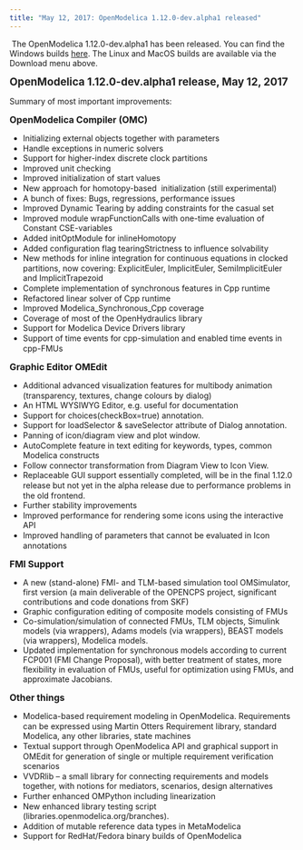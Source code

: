 ```yaml
---
title: "May 12, 2017: OpenModelica 1.12.0-dev.alpha1 released"
---
```

<p>&nbsp;The OpenModelica 1.12.0-dev.alpha1 has been released. You can find the Windows builds&nbsp;<a href="download/download-windows" target="_blank">here</a>. The Linux and MacOS builds are available via the Download menu above.</p>
<p><strong style="color: #222222; line-height: 1.2;"><span style="font-size: 14pt;">OpenModelica 1.12.0-dev.alpha1 release, May 12, 2017</span></strong></p>
<p>Summary of most important improvements:</p>
<p class="Appendix3"><span style="font-size: 12pt;"><strong>OpenModelica Compiler (OMC)</strong></span></p>
<ul>
<li style="line-height: 17.6px;">Initializing external objects together with parameters</li>
<li style="line-height: 17.6px;">Handle exceptions in numeric solvers</li>
<li style="line-height: 17.6px;">Support for higher-index discrete clock partitions</li>
<li style="line-height: 17.6px;">Improved unit checking</li>
<li style="line-height: 17.6px;">Improved initialization of start values</li>
<li style="line-height: 17.6px;">New approach for homotopy-based &nbsp;initialization (still experimental)</li>
<li style="line-height: 17.6px;">A bunch of fixes: Bugs, regressions, performance issues</li>
<li style="line-height: 17.6px;">Improved Dynamic Tearing by adding constraints for the casual set</li>
<li style="line-height: 17.6px;">Improved module wrapFunctionCalls with one-time evaluation of Constant CSE-variables</li>
<li style="line-height: 17.6px;">Added initOptModule for inlineHomotopy</li>
<li style="line-height: 17.6px;">Added configuration flag tearingStrictness to influence solvability</li>
<li style="line-height: 17.6px;">New methods for inline integration for continuous equations in clocked partitions, now covering: ExplicitEuler, ImplicitEuler, SemiImplicitEuler and ImplicitTrapezoid</li>
<li style="line-height: 17.6px;">Complete implementation of synchronous features in Cpp runtime</li>
<li style="line-height: 17.6px;">Refactored linear solver of Cpp runtime</li>
<li style="line-height: 17.6px;">Improved Modelica_Synchronous_Cpp coverage</li>
<li style="line-height: 17.6px;">Coverage of most of the OpenHydraulics library</li>
<li style="line-height: 17.6px;">Support for Modelica Device Drivers library</li>
<li style="line-height: 17.6px;">Support of time events for cpp-simulation and enabled time events in cpp-FMUs</li>
</ul>
<p class="Appendix3"><strong style="font-size: 12pt;">Graphic Editor OMEdit</strong></p>
<ul>
<li style="line-height: 17.6px;">Additional advanced visualization features for multibody animation (transparency, textures, change colours by dialog)</li>
<li style="line-height: 17.6px;">An HTML WYSIWYG Editor, e.g. useful for documentation</li>
<li style="line-height: 17.6px;">Support for choices(checkBox=true) annotation.</li>
<li style="line-height: 17.6px;">Support for loadSelector &amp; saveSelector attribute of Dialog annotation.</li>
<li style="line-height: 17.6px;">Panning of icon/diagram view and plot window.</li>
<li style="line-height: 17.6px;">AutoComplete feature in text editing for keywords, types, common Modelica constructs</li>
<li style="line-height: 17.6px;">Follow connector transformation from Diagram View to Icon View.</li>
<li style="line-height: 17.6px;">Replaceable GUI support essentially completed, will be in the final 1.12.0 release but not yet in the alpha release due to performance problems in the old frontend.</li>
<li style="line-height: 17.6px;">Further stability improvements</li>
<li style="line-height: 17.6px;">Improved performance for rendering some icons using the interactive API</li>
<li style="line-height: 17.6px;">Improved handling of parameters that cannot be evaluated in Icon annotations</li>
</ul>
<p><strong style="font-size: 12pt;">FMI Support</strong></p>
<ul>
<li>A new (stand-alone) FMI- and TLM-based simulation tool OMSimulator, first version (a main deliverable of the OPENCPS project, significant contributions and code donations from SKF)</li>
<li>Graphic configuration editing of composite models consisting of FMUs</li>
<li>Co-simulation/simulation of connected FMUs, TLM objects, Simulink models (via wrappers), Adams models (via wrappers), BEAST models (via wrappers), Modelica models.</li>
<li>Updated implementation for synchronous models according to current FCP001 (FMI Change Proposal), with better treatment of states, more flexibility in evaluation of FMUs, useful for optimization using FMUs, and approximate Jacobians.</li>
</ul>
<p><strong style="font-size: 12pt;">Other things</strong></p>
<ul>
<li style="line-height: 17.6px;">Modelica-based requirement modeling in OpenModelica. Requirements can be expressed using Martin Otters Requirement library, standard Modelica, any other libraries, state machines</li>
<li style="line-height: 17.6px;">Textual support through OpenModelica API and graphical support in OMEdit for generation of single or multiple requirement verification scenarios</li>
<li style="line-height: 17.6px;">VVDRlib – a small library for connecting requirements and models together, with notions for mediators, scenarios, design alternatives</li>
<li style="line-height: 17.6px;">Further enhanced OMPython including linearization</li>
<li style="line-height: 17.6px;">New enhanced library testing script (libraries.openmodelica.org/branches).</li>
<li style="line-height: 17.6px;">Addition of mutable reference data types in MetaModelica</li>
<li style="line-height: 17.6px;">Support for RedHat/Fedora binary builds of OpenModelica</li>
</ul>
<div id="_mcePaste" class="mcePaste" data-mce-bogus="1" style="position: absolute; left: 0px; top: -25px; width: 1px; height: 1px; overflow: hidden;">
<p class="BulletItem" style="margin-left: .5in; text-indent: -.25in; line-height: 13.0pt; mso-line-height-rule: exactly; mso-list: l0 level1 lfo2; tab-stops: list .5in;"><!--[if !supportLists]--><span lang="EN-US" style="font-size: 10.0pt; mso-bidi-font-size: 12.0pt; font-family: Symbol; mso-fareast-font-family: Symbol; mso-bidi-font-family: Symbol;">·<span style="font-variant-numeric: normal; font-stretch: normal; font-size: 7pt; line-height: normal; font-family: 'Times New Roman';">&nbsp;&nbsp;&nbsp;&nbsp;&nbsp;&nbsp;&nbsp; </span></span><!--[endif]--><span lang="EN-US">Initializing external objects together with parameters<o:p></o:p></span></p>
<p class="BulletItem" style="margin-left: .5in; text-indent: -.25in; line-height: 13.0pt; mso-line-height-rule: exactly; mso-list: l0 level1 lfo2; tab-stops: list .5in;"><!--[if !supportLists]--><span lang="EN-US" style="font-size: 10.0pt; mso-bidi-font-size: 12.0pt; font-family: Symbol; mso-fareast-font-family: Symbol; mso-bidi-font-family: Symbol;">·<span style="font-variant-numeric: normal; font-stretch: normal; font-size: 7pt; line-height: normal; font-family: 'Times New Roman';">&nbsp;&nbsp;&nbsp;&nbsp;&nbsp;&nbsp;&nbsp; </span></span><!--[endif]--><span lang="EN-US">Handle exceptions in numeric solvers<o:p></o:p></span></p>
<p class="BulletItem" style="margin-left: .5in; text-indent: -.25in; line-height: 13.0pt; mso-line-height-rule: exactly; mso-list: l0 level1 lfo2; tab-stops: list .5in;"><!--[if !supportLists]--><span lang="EN-US" style="font-size: 10.0pt; mso-bidi-font-size: 12.0pt; font-family: Symbol; mso-fareast-font-family: Symbol; mso-bidi-font-family: Symbol;">·<span style="font-variant-numeric: normal; font-stretch: normal; font-size: 7pt; line-height: normal; font-family: 'Times New Roman';">&nbsp;&nbsp;&nbsp;&nbsp;&nbsp;&nbsp;&nbsp; </span></span><!--[endif]--><span lang="EN-US">Support for higher-index discrete clock partitions<o:p></o:p></span></p>
<p class="BulletItem" style="margin-left: .5in; text-indent: -.25in; line-height: 13.0pt; mso-line-height-rule: exactly; mso-list: l0 level1 lfo2; tab-stops: list .5in;"><!--[if !supportLists]--><span lang="EN-US" style="font-size: 10.0pt; mso-bidi-font-size: 12.0pt; font-family: Symbol; mso-fareast-font-family: Symbol; mso-bidi-font-family: Symbol;">·<span style="font-variant-numeric: normal; font-stretch: normal; font-size: 7pt; line-height: normal; font-family: 'Times New Roman';">&nbsp;&nbsp;&nbsp;&nbsp;&nbsp;&nbsp;&nbsp; </span></span><!--[endif]--><span lang="EN-US">Improved unit checking<o:p></o:p></span></p>
<p class="BulletItem" style="margin-left: .5in; text-indent: -.25in; line-height: 13.0pt; mso-line-height-rule: exactly; mso-list: l0 level1 lfo2; tab-stops: list .5in;"><!--[if !supportLists]--><span lang="EN-US" style="font-size: 10.0pt; mso-bidi-font-size: 12.0pt; font-family: Symbol; mso-fareast-font-family: Symbol; mso-bidi-font-family: Symbol;">·<span style="font-variant-numeric: normal; font-stretch: normal; font-size: 7pt; line-height: normal; font-family: 'Times New Roman';">&nbsp;&nbsp;&nbsp;&nbsp;&nbsp;&nbsp;&nbsp; </span></span><!--[endif]--><span lang="EN-US">Improved initialization of start values<o:p></o:p></span></p>
<p class="BulletItem" style="margin-left: .5in; text-indent: -.25in; line-height: 13.0pt; mso-line-height-rule: exactly; mso-list: l0 level1 lfo2; tab-stops: list .5in;"><!--[if !supportLists]--><span lang="EN-US" style="font-size: 10.0pt; mso-bidi-font-size: 12.0pt; font-family: Symbol; mso-fareast-font-family: Symbol; mso-bidi-font-family: Symbol;">·<span style="font-variant-numeric: normal; font-stretch: normal; font-size: 7pt; line-height: normal; font-family: 'Times New Roman';">&nbsp;&nbsp;&nbsp;&nbsp;&nbsp;&nbsp;&nbsp; </span></span><!--[endif]--><span lang="EN-US">New approach for homotopy-based&nbsp; initialization (still experimental)<o:p></o:p></span></p>
<p class="BulletItem" style="margin-left: .5in; text-indent: -.25in; line-height: 13.0pt; mso-line-height-rule: exactly; mso-list: l0 level1 lfo2; tab-stops: list .5in;"><!--[if !supportLists]--><span lang="EN-US" style="font-size: 10.0pt; mso-bidi-font-size: 12.0pt; font-family: Symbol; mso-fareast-font-family: Symbol; mso-bidi-font-family: Symbol;">·<span style="font-variant-numeric: normal; font-stretch: normal; font-size: 7pt; line-height: normal; font-family: 'Times New Roman';">&nbsp;&nbsp;&nbsp;&nbsp;&nbsp;&nbsp;&nbsp; </span></span><!--[endif]--><span lang="EN-US">A bunch of fixes: Bugs, regressions, performance issues<o:p></o:p></span></p>
<p class="BulletItem" style="margin-left: .5in; text-indent: -.25in; line-height: 13.0pt; mso-line-height-rule: exactly; mso-list: l0 level1 lfo2; tab-stops: list .5in;"><!--[if !supportLists]--><span lang="EN-US" style="font-size: 10.0pt; mso-bidi-font-size: 12.0pt; font-family: Symbol; mso-fareast-font-family: Symbol; mso-bidi-font-family: Symbol;">·<span style="font-variant-numeric: normal; font-stretch: normal; font-size: 7pt; line-height: normal; font-family: 'Times New Roman';">&nbsp;&nbsp;&nbsp;&nbsp;&nbsp;&nbsp;&nbsp; </span></span><!--[endif]--><span lang="EN-US">Improved Dynamic Tearing by adding constraints for the casual set<o:p></o:p></span></p>
<p class="BulletItem" style="margin-left: .5in; text-indent: -.25in; line-height: 13.0pt; mso-line-height-rule: exactly; mso-list: l0 level1 lfo2; tab-stops: list .5in;"><!--[if !supportLists]--><span lang="EN-US" style="font-size: 10.0pt; mso-bidi-font-size: 12.0pt; font-family: Symbol; mso-fareast-font-family: Symbol; mso-bidi-font-family: Symbol;">·<span style="font-variant-numeric: normal; font-stretch: normal; font-size: 7pt; line-height: normal; font-family: 'Times New Roman';">&nbsp;&nbsp;&nbsp;&nbsp;&nbsp;&nbsp;&nbsp; </span></span><!--[endif]--><span lang="EN-US">Improved module wrapFunctionCalls with one-time evaluation of Constant CSE-variables<o:p></o:p></span></p>
<p class="BulletItem" style="margin-left: .5in; text-indent: -.25in; line-height: 13.0pt; mso-line-height-rule: exactly; mso-list: l0 level1 lfo2; tab-stops: list .5in;"><!--[if !supportLists]--><span lang="EN-US" style="font-size: 10.0pt; mso-bidi-font-size: 12.0pt; font-family: Symbol; mso-fareast-font-family: Symbol; mso-bidi-font-family: Symbol;">·<span style="font-variant-numeric: normal; font-stretch: normal; font-size: 7pt; line-height: normal; font-family: 'Times New Roman';">&nbsp;&nbsp;&nbsp;&nbsp;&nbsp;&nbsp;&nbsp; </span></span><!--[endif]--><span lang="EN-US">Added initOptModule for inlineHomotopy<o:p></o:p></span></p>
<p class="BulletItem" style="margin-left: .5in; text-indent: -.25in; line-height: 13.0pt; mso-line-height-rule: exactly; mso-list: l0 level1 lfo2; tab-stops: list .5in;"><!--[if !supportLists]--><span lang="EN-US" style="font-size: 10.0pt; mso-bidi-font-size: 12.0pt; font-family: Symbol; mso-fareast-font-family: Symbol; mso-bidi-font-family: Symbol;">·<span style="font-variant-numeric: normal; font-stretch: normal; font-size: 7pt; line-height: normal; font-family: 'Times New Roman';">&nbsp;&nbsp;&nbsp;&nbsp;&nbsp;&nbsp;&nbsp; </span></span><!--[endif]--><span lang="EN-US">Added configuration flag tearingStrictness to influence solvability<o:p></o:p></span></p>
<p class="BulletItem" style="margin-left: .5in; text-indent: -.25in; line-height: 13.0pt; mso-line-height-rule: exactly; mso-list: l0 level1 lfo2; tab-stops: list .5in;"><!--[if !supportLists]--><span lang="EN-US" style="font-size: 10.0pt; mso-bidi-font-size: 12.0pt; font-family: Symbol; mso-fareast-font-family: Symbol; mso-bidi-font-family: Symbol;">·<span style="font-variant-numeric: normal; font-stretch: normal; font-size: 7pt; line-height: normal; font-family: 'Times New Roman';">&nbsp;&nbsp;&nbsp;&nbsp;&nbsp;&nbsp;&nbsp; </span></span><!--[endif]--><span lang="EN-US">New methods for inline integration for continuous equations in clocked partitions, now covering: ExplicitEuler, ImplicitEuler, SemiImplicitEuler and ImplicitTrapezoid<o:p></o:p></span></p>
<p class="BulletItem" style="margin-left: .5in; text-indent: -.25in; line-height: 13.0pt; mso-line-height-rule: exactly; mso-list: l0 level1 lfo2; tab-stops: list .5in;"><!--[if !supportLists]--><span lang="EN-US" style="font-size: 10.0pt; mso-bidi-font-size: 12.0pt; font-family: Symbol; mso-fareast-font-family: Symbol; mso-bidi-font-family: Symbol;">·<span style="font-variant-numeric: normal; font-stretch: normal; font-size: 7pt; line-height: normal; font-family: 'Times New Roman';">&nbsp;&nbsp;&nbsp;&nbsp;&nbsp;&nbsp;&nbsp; </span></span><!--[endif]--><span lang="EN-US">Complete implementation of synchronous features in Cpp runtime<o:p></o:p></span></p>
<p class="BulletItem" style="margin-left: .5in; text-indent: -.25in; line-height: 13.0pt; mso-line-height-rule: exactly; mso-list: l0 level1 lfo2; tab-stops: list .5in;"><!--[if !supportLists]--><span lang="EN-US" style="font-size: 10.0pt; mso-bidi-font-size: 12.0pt; font-family: Symbol; mso-fareast-font-family: Symbol; mso-bidi-font-family: Symbol;">·<span style="font-variant-numeric: normal; font-stretch: normal; font-size: 7pt; line-height: normal; font-family: 'Times New Roman';">&nbsp;&nbsp;&nbsp;&nbsp;&nbsp;&nbsp;&nbsp; </span></span><!--[endif]--><span lang="EN-US">Refactored linear solver of Cpp runtime<o:p></o:p></span></p>
<p class="BulletItem" style="margin-left: .5in; text-indent: -.25in; line-height: 13.0pt; mso-line-height-rule: exactly; mso-list: l0 level1 lfo2; tab-stops: list .5in;"><!--[if !supportLists]--><span lang="EN-US" style="font-size: 10.0pt; mso-bidi-font-size: 12.0pt; font-family: Symbol; mso-fareast-font-family: Symbol; mso-bidi-font-family: Symbol;">·<span style="font-variant-numeric: normal; font-stretch: normal; font-size: 7pt; line-height: normal; font-family: 'Times New Roman';">&nbsp;&nbsp;&nbsp;&nbsp;&nbsp;&nbsp;&nbsp; </span></span><!--[endif]--><span lang="EN-US">Improved Modelica_synchronous_cpp coverage<o:p></o:p></span></p>
<p class="BulletItem" style="margin-left: .5in; text-indent: -.25in; line-height: 13.0pt; mso-line-height-rule: exactly; mso-list: l0 level1 lfo2; tab-stops: list .5in;"><!--[if !supportLists]--><span lang="EN-US" style="font-size: 10.0pt; mso-bidi-font-size: 12.0pt; font-family: Symbol; mso-fareast-font-family: Symbol; mso-bidi-font-family: Symbol;">·<span style="font-variant-numeric: normal; font-stretch: normal; font-size: 7pt; line-height: normal; font-family: 'Times New Roman';">&nbsp;&nbsp;&nbsp;&nbsp;&nbsp;&nbsp;&nbsp; </span></span><!--[endif]--><span lang="EN-US">Coverage of most of the OpenHydraulics library<o:p></o:p></span></p>
<span lang="EN-GB" style="font-size: 11.0pt; mso-bidi-font-size: 12.0pt; font-family: 'Times New Roman',serif; mso-fareast-font-family: 'Times New Roman'; mso-ansi-language: EN-GB; mso-fareast-language: EN-US; mso-bidi-language: AR-SA;">Support of time events for cpp-simulation and enabled time events in cpp-FMUs</span></div>